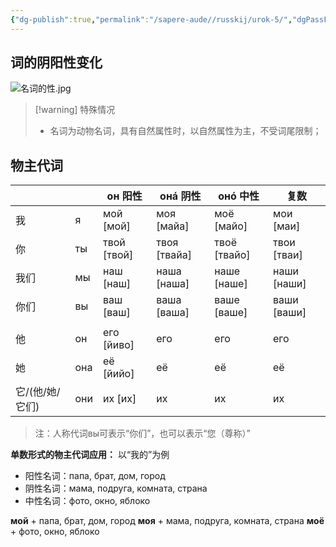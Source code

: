 ```yaml
---
{"dg-publish":true,"permalink":"/sapere-aude//russkij/urok-5/","dgPassFrontmatter":true}
---
```



## 词的阴阳性变化
![名词的性.jpg](/img/user/TARDIS/Assets/2023/%E5%90%8D%E8%AF%8D%E7%9A%84%E6%80%A7.jpg)


>[!warning] 特殊情况
>- 名词为动物名词，具有自然属性时，以自然属性为主，不受词尾限制；
>


## 物主代词

|      |     | он 阳性     | онá 阴性     | онó 中性     | 复数        |
| ---- | --- | ----------- | ------------ | ------------ | ----------- |
| 我   | я   | мой [мой]   | моя [майа]   | моё [майо]   | мои [маи]   |
| 你   | ты  | твой [твой] | твоя [твайа] | твоё [твайо] | твои [тваи] |
| 我们 | мы  | наш [наш]   | наша [наша]  | наше [наше]  | наши [наши] |
| 你们 | вы  | ваш [ваш]   | ваша [ваша]  | ваше [ваше]  | ваши [ваши] |
|      |     |             |              |              |             |
| 他   | он  | его [йиво]  | его          | его          | его         |
| 她   | она | её [йийо]   | её           | её           | её          |
| 它/(他/她/它们)   | они | их [их]     | их           | их           | их          |

> 注：人称代词вы可表示“你们”，也可以表示“您（尊称）”


**单数形式的物主代词应用：** 以“我的”为例

- 阳性名词：папа, брат, дом, город
- 阴性名词：мама, подруга, комната, страна
- 中性名词：фото, окно, яблоко

**мой** + папа, брат, дом, город
**моя** + мама, подруга, комната, страна
**моё** + фото, окно, яблоко

